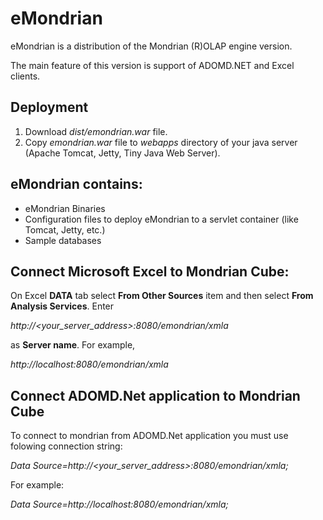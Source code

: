 # eMondrian
eMondrian is a distribution of the Mondrian (R)OLAP engine version.

The main feature of this version is support of ADOMD.NET and Excel clients.

## Deployment
1. Download *dist/emondrian.war* file.
2. Copy *emondrian.war* file to *webapps* directory of your java server (Apache Tomcat, Jetty, Tiny Java Web Server).

## eMondrian contains: 
- eMondrian Binaries
- Configuration files to deploy eMondrian to a servlet container (like Tomcat, Jetty, etc.)
- Sample databases

## Connect Microsoft Excel to Mondrian Cube:
On Excel **DATA** tab select **From Other Sources** item and then select **From Analysis Services**.
Enter

*http://<your_server_address>:8080/emondrian/xmla* 

as **Server name**.
For example,

*http://localhost:8080/emondrian/xmla*

## Connect ADOMD.Net application to Mondrian Cube
To connect to mondrian from ADOMD.Net application you must use folowing connection string:

*Data Source=http://<your_server_address>:8080/emondrian/xmla;*

For example:

*Data Source=http://localhost:8080/emondrian/xmla;* 
